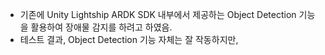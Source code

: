 - 기존에 Unity Lightship ARDK SDK 내부에서 제공하는 Object Detection 기능을 활용하여 장애물 감지를 하려고 하였음.
- 테스트 결과, Object Detection 기능 자체는 잘 작동하지만, 